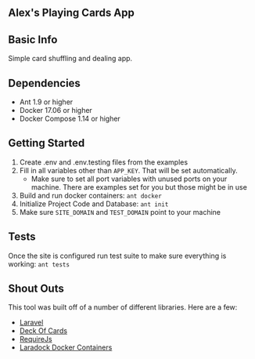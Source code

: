 ## Alex's Playing Cards App

## Basic Info 

Simple card shuffling and dealing app. 

## Dependencies
* Ant 1.9 or higher
* Docker 17.06 or higher
* Docker Compose 1.14 or higher

## Getting Started

1. Create .env and .env.testing files from the examples
2. Fill in all variables other than `APP_KEY`. That will be set automatically.
   - Make sure to set all port variables with unused ports on your machine. There are examples set for you but those might be in use 
3. Build and run docker containers: `ant docker`
4. Initialize Project Code and Database: `ant init`
5. Make sure `SITE_DOMAIN` and `TEST_DOMAIN` point to your machine

## Tests

Once the site is configured run test suite to make sure everything is working: `ant tests` 

## Shout Outs

This tool was built off of a number of different libraries. Here are a few:
* [Laravel](https://github.com/laravel/laravel) 
* [Deck Of Cards](https://github.com/pakastin/deck-of-cards) 
* [RequireJs](https://github.com/requirejs/requirejs)
* [Laradock Docker Containers](https://github.com/laradock/laradock) 
